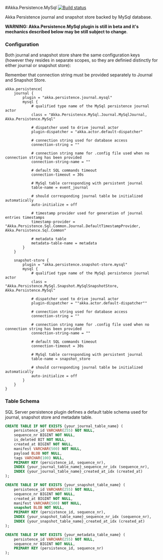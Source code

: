 #Akka.Persistence.MySql [![Build status](https://ci.appveyor.com/api/projects/status/6tiq7gs3kgsqj8xe/branch/master?svg=true)](https://ci.appveyor.com/project/ravengerUA/akka-persistence-mysql/branch/master)

Akka Persistence journal and snapshot store backed by MySql database.

**WARNING: Akka.Persistence.MySql plugin is still in beta and it's mechanics described below may be still subject to change**.

### Configuration

Both journal and snapshot store share the same configuration keys (however they resides in separate scopes, so they are definied distinctly for either journal or snapshot store):

Remember that connection string must be provided separately to Journal and Snapshot Store.

```hocon
akka.persistence{
	journal {
		plugin = "akka.persistence.journal.mysql"
		mysql {
			# qualified type name of the MySql persistence journal actor
			class = "Akka.Persistence.MySql.Journal.MySqlJournal, Akka.Persistence.MySql"

			# dispatcher used to drive journal actor
			plugin-dispatcher = "akka.actor.default-dispatcher"

			# connection string used for database access
			connection-string = ""

			# connection string name for .config file used when no connection string has been provided
			connection-string-name = ""

			# default SQL commands timeout
			connection-timeout = 30s

			# MySql table corresponding with persistent journal
			table-name = event_journal

			# should corresponding journal table be initialized automatically
			auto-initialize = off
			
			# timestamp provider used for generation of journal entries timestamps
			timestamp-provider = "Akka.Persistence.Sql.Common.Journal.DefaultTimestampProvider, Akka.Persistence.Sql.Common"
		
			# metadata table
			metadata-table-name = metadata
		}
	}

	snapshot-store {
		plugin = "akka.persistence.snapshot-store.mysql"
		mysql {
			# qualified type name of the MySql persistence journal actor
			class = "Akka.Persistence.MySql.Snapshot.MySqlSnapshotStore, Akka.Persistence.MySql"

			# dispatcher used to drive journal actor
			plugin-dispatcher = ""akka.actor.default-dispatcher""

			# connection string used for database access
			connection-string = ""

			# connection string name for .config file used when no connection string has been provided
			connection-string-name = ""

			# default SQL commands timeout
			connection-timeout = 30s

			# MySql table corresponding with persistent journal
			table-name = snapshot_store

			# should corresponding journal table be initialized automatically
			auto-initialize = off
		}
	}
}
```
### Table Schema

SQL Server persistence plugin defines a default table schema used for journal, snapshot store and metadate table.

```SQL
CREATE TABLE IF NOT EXISTS {your_journal_table_name} (
    persistence_id VARCHAR(255) NOT NULL,
    sequence_nr BIGINT NOT NULL,
    is_deleted BIT NOT NULL,
    created_at BIGINT NOT NULL,
    manifest VARCHAR(500) NOT NULL,
    payload BLOB NOT NULL,
    tags VARCHAR(100) NULL,
    PRIMARY KEY (persistence_id, sequence_nr),
    INDEX {your_journal_table_name}_sequence_nr_idx (sequence_nr),
    INDEX {your_journal_table_name}_created_at_idx (created_at)
);

CREATE TABLE IF NOT EXISTS {your_snapshot_table_name} (
    persistence_id VARCHAR(255) NOT NULL,
    sequence_nr BIGINT NOT NULL,
    created_at BIGINT NOT NULL,
    manifest VARCHAR(500) NOT NULL,
    snapshot BLOB NOT NULL,
    PRIMARY KEY (persistence_id, sequence_nr),
    INDEX {your_snapshot_table_name}_sequence_nr_idx (sequence_nr),
    INDEX {your_snapshot_table_name}_created_at_idx (created_at)
);

CREATE TABLE IF NOT EXISTS {your_metadata_table_name} (
    persistence_id VARCHAR(255) NOT NULL,
    sequence_nr BIGINT NOT NULL,
    PRIMARY KEY (persistence_id, sequence_nr)
);
```
